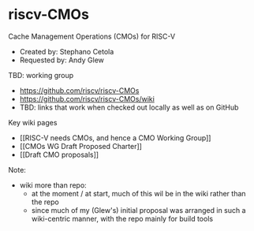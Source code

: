 # riscv-CMOs

Cache Management Operations (CMOs) for RISC-V

* Created by: 	Stephano Cetola
* Requested by: 	Andy Glew

TBD: working group

* https://github.com/riscv/riscv-CMOs
* https://github.com/riscv/riscv-CMOs/wiki
* TBD: links that work when checked out locally as well as on GitHub

Key wiki pages
* [[RISC-V needs CMOs, and hence a CMO Working Group]]
* [[CMOs WG Draft Proposed Charter]]
* [[Draft CMO proposals]]


Note:
* wiki more than repo: 
  * at the moment / at start, much of this wil be in the wiki rather than the repo
  * since much of my (Glew's) initial proposal was arranged in such a wiki-centric manner, with the repo mainly for build tools

